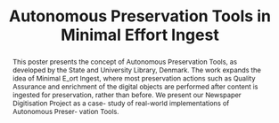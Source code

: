 ---
abstract: This poster presents the concept of Autonomous Preservation Tools, as developed
  by the State and University Library, Denmark. The work expands the idea of Minimal
  E_ort Ingest, where most preservation actions such as Quality Assurance and enrichment
  of the digital objects are performed after content is ingested for preservation,
  rather than before. We present our Newspaper Digitisation Project as a case- study
  of real-world implementations of Autonomous Preser- vation Tools.
creators:
- Askov Blekinge, Asger
- Ravn Andersen, Thorbjørn
- Ammitzbøll Jurik, Bolette
date: null
document_url: https://services.phaidra.univie.ac.at/api/object/o:502846/download
grand_parent: iPRES
institutions: []
keywords: []
landing_page_url: https://phaidra.univie.ac.at/o:502846
language: eng
layout: publication
license: CC BY-NC-SA 3.0 AT
notes_url: null
parent: iPRES 2016
presentation_url: null
publication_type: poster
size: 94335
source_name: iPRES
title: Autonomous Preservation Tools in Minimal Effort Ingest
year: 2016
---